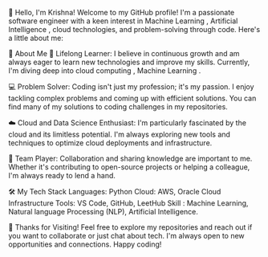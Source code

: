 👋 Hello, I'm Krishna!
Welcome to my GitHub profile! I'm a passionate software engineer with a keen interest in Machine Learning , Artificial Intelligence , cloud technologies, and problem-solving through code. Here's a little about me:

🚀 About Me
🌱 Lifelong Learner: I believe in continuous growth and am always eager to learn new technologies and improve my skills. Currently, I'm diving deep into cloud computing , Machine Learning .

💻 Problem Solver: Coding isn't just my profession; it's my passion. I enjoy tackling complex problems and coming up with efficient solutions. You can find many of my solutions to coding challenges in my repositories.

☁️ Cloud and Data Science Enthusiast: I'm particularly fascinated by the cloud and its limitless potential. I'm always exploring new tools and techniques to optimize cloud deployments and infrastructure.

🤝 Team Player: Collaboration and sharing knowledge are important to me. Whether it's contributing to open-source projects or helping a colleague, I'm always ready to lend a hand.

🛠️ My Tech Stack
Languages: Python
Cloud: AWS, Oracle Cloud Infrastructure
Tools: VS Code, GitHub, LeetHub
Skill : Machine Learning, Natural language Processing (NLP), Artificial Intelligence.


🌟 Thanks for Visiting!
Feel free to explore my repositories and reach out if you want to collaborate or just chat about tech. I'm always open to new opportunities and connections. Happy coding!
